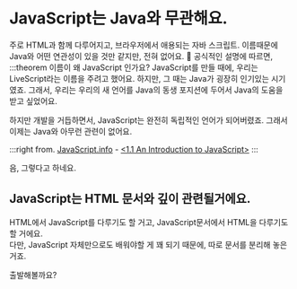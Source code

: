 # JavaScript는 Java와 무관해요.

주로 HTML과 함께 다루어지고, 브라우저에서 애용되는 자바 스크립트. 이름때문에 Java와 어떤 연관성이 있을 것만 같지만, 전혀 없어요. :rofl: 공식적인 설명에 따르면,
:::theorem 이름이 왜 JavaScript 인가요?
JavaScript를 만들 때에, 우리는 LiveScript라는 이름을 주려고 했어요. 하지만, 그 때는 Java가 굉장히 인기있는 시기였죠. 그래서, 우리는 우리의 새 언어를 Java의 동생 포지션에 두어서 Java의 도움을 받고 싶었어요.

하지만 개발을 거듭하면서, JavaScript는 완전히 독립적인 언어가 되어버렸죠. 그래서 이제는 Java와 아무런 관련이 없어요.

:::right
from. [JavaScript.info](https://javascript.info/) - [<1.1 An Introduction to JavaScript>](https://javascript.info/intro)
:::

음, 그렇다고 하네요.

## JavaScript는 HTML 문서와 깊이 관련될거에요.

HTML에서 JavaScript를 다루기도 할 거고, JavaScript문서에서 HTML을 다루기도 할 거에요.  
다만, JavaScript 자체만으로도 배워야할 게 꽤 되기 때문에, 따로 문서를 분리해 놓은거죠.

출발해볼까요?
